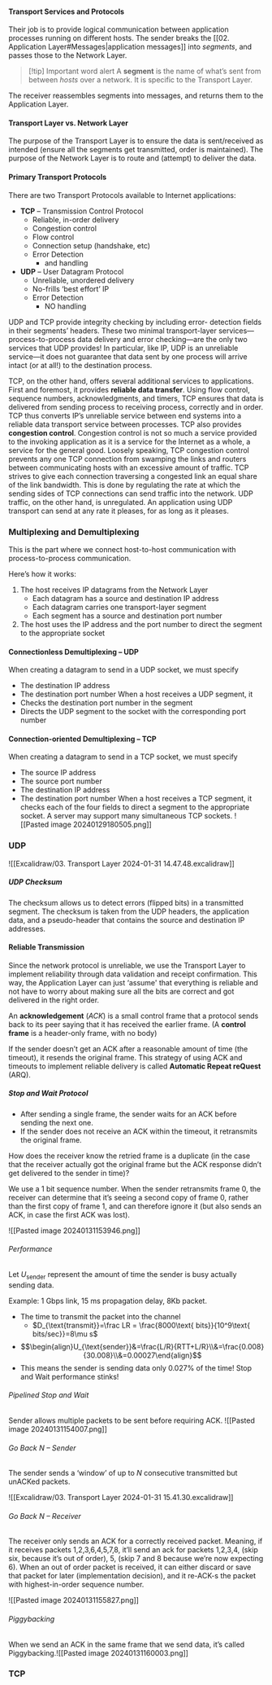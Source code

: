 #### Transport Services and Protocols
Their job is to provide logical communication between application processes running on different hosts.
The sender breaks the [[02. Application Layer#Messages|application messages]] into *segments*, and passes those to the Network Layer.

> [!tip] Important word alert
> A **segment** is the name of what’s sent from between *hosts* over a network. It is specific to the Transport Layer.

The receiver reassembles segments into messages, and returns them to the Application Layer.

#### Transport Layer vs. Network Layer
The purpose of the Transport Layer is to ensure the data is sent/received as intended (ensure all the segments get transmitted, order is maintained).
The purpose of the Network Layer is to route and (attempt) to deliver the data.

#### Primary Transport Protocols
There are two Transport Protocols available to Internet applications:
- **TCP** – Transmission Control Protocol
	- Reliable, in-order delivery
	- Congestion control
	- Flow control
	- Connection setup (handshake, etc)
	- Error Detection
		- and handling
- **UDP** – User Datagram Protocol
	- Unreliable, unordered delivery
	- No-frills ‘best effort’ IP
	- Error Detection
		- NO handling

UDP and TCP provide integrity checking by including error- detection fields in their segments’ headers. These two minimal transport-layer services—process-to-process data delivery and error checking—are the only two services that UDP provides! In particular, like IP, UDP is an unreliable service—it does not guarantee that data sent by one process will arrive intact (or at all!) to the destination process.

TCP, on the other hand, offers several additional services to applications. First and foremost, it provides **reliable data transfer**. Using flow control, sequence numbers, acknowledgments, and timers, TCP ensures that data is delivered from sending process to receiving process, correctly and in order. TCP thus converts IP’s unreliable service between end systems into a reliable data transport service between processes. TCP also provides **congestion control**. Congestion control is not so much a service provided to the invoking application as it is a service for the Internet as a whole, a service for the general good. Loosely speaking, TCP congestion control prevents any one TCP connection from swamping the links and routers between communicating hosts with an excessive amount of traffic. TCP strives to give each connection traversing a congested link an equal share of the link bandwidth. This is done by regulating the rate at which the sending sides of TCP connections can send traffic into the network. UDP traffic, on the other hand, is unregulated. An application using UDP transport can send at any rate it pleases, for as long as it pleases.

### Multiplexing and Demultiplexing
This is the part where we connect host-to-host communication with process-to-process communication.

Here’s how it works:
1. The host receives IP datagrams from the Network Layer
	- Each datagram has a source and destination IP address
	- Each datagram carries one transport-layer segment
	- Each segment has a source and destination port number
2. The host uses the IP address and the port number to direct the segment to the appropriate socket

#### Connectionless Demultiplexing – UDP
When creating a datagram to send in a UDP socket, we must specify
- The destination IP address
- The destination port number
When a host receives a UDP segment, it
- Checks the destination port number in the segment
- Directs the UDP segment to the socket with the corresponding port number

#### Connection-oriented Demultiplexing – TCP
When creating a datagram to send in a TCP socket, we must specify
- The source IP address
- The source port number
- The destination IP address
- The destination port number
When a host receives a TCP segment, it checks each of the four fields to direct a segment to the appropriate socket.
A server may support many simultaneous TCP sockets.
![[Pasted image 20240129180505.png]]

### UDP
![[Excalidraw/03. Transport Layer 2024-01-31 14.47.48.excalidraw]]

##### UDP Checksum
The checksum allows us to detect errors (flipped bits) in a transmitted segment.
The checksum is taken from the UDP headers, the application data, and a pseudo-header that contains the source and destination IP addresses.

#### Reliable Transmission
Since the network protocol is unreliable, we use the Transport Layer to implement reliability through data validation and receipt confirmation. This way, the Application Layer can just ‘assume' that everything is reliable and not have to worry about making sure all the bits are correct and got delivered in the right order.

An **acknowledgement** (*ACK*) is a small control frame that a protocol sends back to its peer saying that it has received the earlier frame.
(A **control frame** is a header-only frame, with no body)

If the sender doesn’t get an ACK after a reasonable amount of time (the timeout), it resends the original frame.
This strategy of using ACK and timeouts to implement reliable delivery is called **Automatic Repeat reQuest** (ARQ).

##### Stop and Wait Protocol
- After sending a single frame, the sender waits for an ACK before sending the next one.
- If the sender does not receive an ACK within the timeout, it retransmits the original frame.

How does the receiver know the retried frame is a duplicate (in the case that the receiver actually got the original frame but the ACK response didn’t get delivered to the sender in time)?

We use a 1 bit sequence number. When the sender retransmits frame 0, the receiver can determine that it’s seeing a second copy of frame 0, rather than the first copy of frame 1, and can therefore ignore it (but also sends an ACK, in case the first ACK was lost).

![[Pasted image 20240131153946.png]]

###### Performance
Let $U_{\text{sender}}$ represent the amount of time the sender is busy actually sending data.

Example: 1 Gbps link, 15 ms propagation delay, 8Kb packet.
- The time to transmit the packet into the channel
	- $D_{\text{transmit}}=\frac LR = \frac{8000\text{ bits}}{10^9\text{ bits/sec}}=8\mu s$
- $$\begin{align}U_{\text{sender}}&=\frac{L/R}{RTT+L/R}\\&=\frac{0.008}{30.008}\\&=0.00027\end{align}$$
- This means the sender is sending data only $0.027\%$ of the time!
Stop and Wait performance stinks!

###### Pipelined Stop and Wait
Sender allows multiple packets to be sent before requiring ACK.
![[Pasted image 20240131154007.png]]


###### Go Back N – Sender
The sender sends a ‘window’ of up to $N$ consecutive transmitted but unACKed packets.

![[Excalidraw/03. Transport Layer 2024-01-31 15.41.30.excalidraw]]

###### Go Back N – Receiver
The receiver only sends an ACK for a correctly received packet. Meaning, if it receives packets 1,2,3,6,4,5,7,8, it’ll send an ack for packets 1,2,3,4, (skip six, because it’s out of order), 5, (skip 7 and 8 because we’re now expecting 6).
When an out of order packet is received, it can either discard or save that packet for later (implementation decision), and it re-ACK-s the packet with highest-in-order sequence number.

![[Pasted image 20240131155827.png]]

###### Piggybacking
When we send an ACK in the same frame that we send data, it’s called Piggybacking.![[Pasted image 20240131160003.png]]

### TCP

